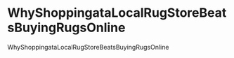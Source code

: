 # WhyShoppingataLocalRugStoreBeatsBuyingRugsOnline
WhyShoppingataLocalRugStoreBeatsBuyingRugsOnline
